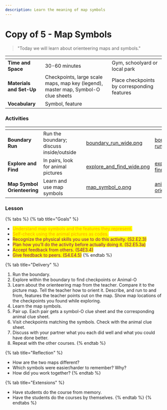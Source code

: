 ```yaml
---
description: Learn the meaning of map symbols
---
```


# Copy of 5 - Map Symbols

> "Today we will learn about orienteering maps and symbols."

<table data-view="cards"><thead><tr><th></th><th></th><th></th></tr></thead><tbody><tr><td><strong>Time and Space</strong></td><td>30-60 minutes</td><td>Gym, schoolyard or local park</td></tr><tr><td><strong>Materials and Set-Up</strong></td><td>Checkpoints, large scale maps, map key (legend), master map, Symbol-O clue sheets</td><td>Place checkpoints by corresponding features</td></tr><tr><td><strong>Vocabulary</strong></td><td>Symbol, feature</td><td></td></tr></tbody></table>

### Activities

<table data-view="cards"><thead><tr><th></th><th></th><th></th><th data-hidden data-card-cover data-type="files"></th><th data-hidden data-card-target data-type="content-ref"></th></tr></thead><tbody><tr><td><strong>Boundary Run</strong></td><td>Run the boundary; discuss inside/outside</td><td></td><td><a href="../../../.gitbook/assets/boundary_run_wide.png">boundary_run_wide.png</a></td><td><a href="../../../activities/boundary-run.md">boundary-run.md</a></td></tr><tr><td><strong>Explore and Find</strong></td><td>In pairs, look for animal pictures</td><td></td><td><a href="../../../.gitbook/assets/explore_and_find_wide.png">explore_and_find_wide.png</a></td><td><a href="../../../activities/explore-and-find.md">explore-and-find.md</a></td></tr><tr><td><strong>Map Symbol Orienteering</strong></td><td>Learn and use map symbols</td><td></td><td><a href="../../../.gitbook/assets/map_symbol_o.png">map_symbol_o.png</a></td><td><a href="../../../activities/animal-orienteering.md">animal-orienteering.md</a></td></tr></tbody></table>

### Lesson

{% tabs %}
{% tab title="Goals" %}
* <mark style="color:orange;">Understand map symbols and the features they represent.</mark>
* <mark style="color:orange;">Self-check using the animal pictures as codes.</mark>
* <mark style="color:purple;">Recognize the physical skills you use to do this activity. (S2.E2.3)</mark>
* <mark style="color:purple;">Plan how you’ll do the activity before actually doing it. (S2.E5.3a)</mark>
* <mark style="color:purple;">Accept feedback from others. (S4E3.4)</mark>
* <mark style="color:purple;">Give feedback to peers. (S4.E4.5)</mark>
{% endtab %}

{% tab title="Delivery" %}
1. Run the boundary.
2. Explore within the boundary to find checkpoints or Animal-O
3. Learn about the orienteering map from the teacher. Compare it to the picture map. Tell the teacher how to orient it. Describe, and run to and from, features the teacher points out on the map. Show map locations of the checkpoints you found while exploring.
4. Learn the map symbols.&#x20;
5. Pair up. Each pair gets a symbol-O clue sheet and the corresponding animal clue sheet.&#x20;
6. Visit checkpoints matching the symbols. Check with the animal clue sheet.&#x20;
7. Discuss with your partner what you each did well and what you could have done better.
8. Repeat with the other courses.
{% endtab %}

{% tab title="Reflection" %}
* How are the two maps different?&#x20;
* Which symbols were easier/harder to remember? Why?
* How did you work together?
{% endtab %}

{% tab title="Extensions" %}
* Have students do the course from memory.&#x20;
* Have the students do the courses by themselves.
{% endtab %}
{% endtabs %}

